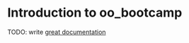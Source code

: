 # Introduction to oo_bootcamp

TODO: write [great documentation](http://jacobian.org/writing/great-documentation/what-to-write/)
